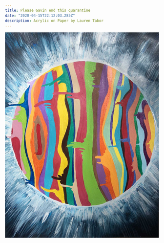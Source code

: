 ```yaml
---
title: Please Gavin end this quarantine
date: "2020-04-15T22:12:03.285Z"
description: Acrylic on Paper by Lauren Tabor
---
```


![image](lauren-art.jpg)

